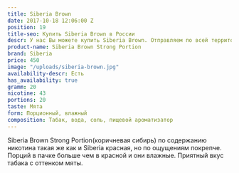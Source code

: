 ```yaml
---
title: Siberia Brown
date: 2017-10-18 12:06:00 Z
position: 19
title-seo: Купить Siberia Brown в России
descr: У нас Вы можете купить Siberia Brown. Отправляем по всей территории России.
product-name: Siberia Brown Strong Portion
brand: Siberia
price: 450
image: "/uploads/siberia-brown.jpg"
availability-descr: Есть
has_availability: true
gramm: 20
nicotine: 43
portions: 20
taste: Мята
form: Порционный, влажный
composition: Табак, вода, соль, пищевой ароматизатор
---
```


Siberia Brown Strong Portion(коричневая сибирь) по содержанию никотина такая же как и Siberia красная, но по ощущениям покрепче. Порций в пачке больше чем в красной и они влажные. 
Приятный вкус табака с оттенком мяты.